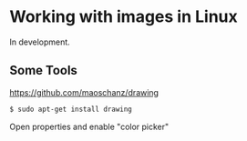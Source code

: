 # Working with images in Linux

In development.

## Some Tools

<https://github.com/maoschanz/drawing>

```sh
$ sudo apt-get install drawing
```

Open properties and enable "color picker"



